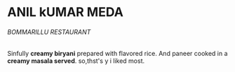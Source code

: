 # ANIL kUMAR MEDA
###### BOMMARILLU RESTAURANT
Sinfully **creamy biryani** prepared with flavored rice.
And paneer cooked in a **creamy masala served**.
so,thst's y i liked most.